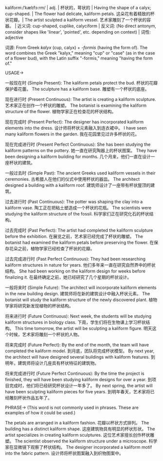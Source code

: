 kaliform:/ˈkælɪfɔːrm/ | adj. | 杯状的，萼状的 | Having the shape of a calyx; cup-shaped. | The flower had delicate, kaliform petals. 这朵花有着精致的杯状花瓣。|  The artist sculpted a kaliform vessel. 艺术家雕刻了一个杯状的容器。 | 近义词: cup-shaped, cuplike, calyciform | 反义词:  (No direct antonym, consider shapes like 'linear', 'pointed', etc. depending on context) | 词性: adjective


词源: From Greek *kalyx* (cup, calyx) + *-formis* (having the form of).  The word combines the Greek "kalyx," meaning "cup" or "case" (as in the case of a flower bud), with the Latin suffix "-formis," meaning "having the form of."


USAGE->

一般现在时 (Simple Present):
The kaliform petals protect the bud. 杯状的花瓣保护着花蕾。
The sculpture has a kaliform base.  雕塑有一个杯状的底座。

现在进行时 (Present Continuous):
The artist is creating a kaliform sculpture. 艺术家正在创作一个杯状的雕塑。
The botanist is examining the kaliform structure of the flower. 植物学家正在检查花的杯状结构。

现在完成时 (Present Perfect):
The designer has incorporated kaliform elements into the dress. 设计师将杯状元素融入到连衣裙中。
I have seen many kaliform flowers in the garden. 我在花园里见过许多杯状的花。

现在完成进行时 (Present Perfect Continuous):
She has been studying the kaliform patterns on the pottery. 她一直在研究陶器上的杯状图案。
They have been designing a kaliform building for months. 几个月来，他们一直在设计一座杯状的建筑。

一般过去时 (Simple Past):
The ancient Greeks used kaliform vessels in their ceremonies. 古希腊人在他们的仪式中使用杯状的器皿。
The architect designed a building with a kaliform roof. 建筑师设计了一座带有杯状屋顶的建筑。

过去进行时 (Past Continuous):
The potter was shaping the clay into a kaliform vase. 陶工正在把粘土塑造成一个杯状的花瓶。
The scientists were studying the kaliform structure of the fossil. 科学家们正在研究化石的杯状结构。

过去完成时 (Past Perfect):
The artist had completed the kaliform sculpture before the exhibition. 在展览之前，艺术家已经完成了杯状的雕塑。
The botanist had examined the kaliform petals before preserving the flower. 在保存花朵之前，植物学家已经检查了杯状的花瓣。

过去完成进行时 (Past Perfect Continuous):
They had been researching kaliform structures in nature for years. 他们多年来一直在研究自然界中的杯状结构。
She had been working on the kaliform design for weeks before finalizing it. 在最终确定之前，她已经研究了几个星期的杯状设计。


一般将来时 (Simple Future):
The architect will incorporate kaliform elements in the new building design.  建筑师将在新的建筑设计中融入杯状元素。
The botanist will study the kaliform structure of the newly discovered plant. 植物学家将研究新发现植物的杯状结构。


将来进行时 (Future Continuous):
Next week, the students will be studying kaliform structures in biology class. 下周，学生们将在生物课上学习杯状结构。
This time tomorrow, the artist will be sculpting a kaliform figure. 明天这个时候，艺术家将雕刻一个杯状的人物。


将来完成时 (Future Perfect):
By the end of the month, the team will have completed the kaliform model. 到月底，团队将完成杯状模型。
By next year, the architect will have designed several buildings with kaliform features. 到明年，建筑师将设计几座具有杯状特征的建筑物。


将来完成进行时 (Future Perfect Continuous):
By the time the project is finished, they will have been studying kaliform designs for over a year. 到项目完成时，他们将已经研究杯状设计一年多了。
By next spring, the artist will have been sculpting kaliform pieces for five years. 到明年春天，艺术家将已经雕刻杯状作品五年了。


PHRASE->
(This word is not commonly used in phrases.  These are examples of how it could be used.)

The petals are arranged in a kaliform fashion. 花瓣以杯状方式排列。
The building has a distinct kaliform shape. 这座建筑物具有明显的杯状形状。
The artist specializes in creating kaliform sculptures. 这位艺术家擅长创作杯状雕塑。
The scientist observed the kaliform structure under a microscope. 科学家在显微镜下观察了杯状结构。
The designer incorporated a kaliform motif into the fabric pattern. 设计师将杯状图案融入到织物图案中。
